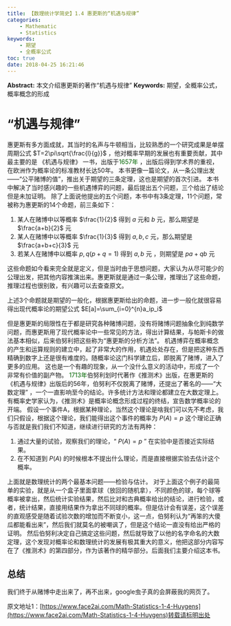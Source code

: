 ```yaml
---
title: 【数理统计学简史】1.4 惠更斯的“机遇与规律”
categories:
    - Mathematic
    - Statistics
keywords:
    - 期望
    - 全概率公式
toc: true
date: 2018-04-25 16:21:46
---
```


**Abstract:** 本文介绍惠更斯的著作“机遇与规律”
**Keywords:** 期望，全概率公式，概率概念的形成

<!--more-->
#  “机遇与规律”
惠更斯有多方面成就，其当时的名声与牛顿相当，比较熟悉的一个研究成果是单摆周期公式 $T=2\pi\sqrt{\frac{l}{g}}$ ，他对概率早期的发展也有重要贡献，其中最主要的是 《机遇与规律》 一书，出版于<font color="006600">1657年</font> ，出版后得到学术界的重视，在欧洲作为概率论的标准教材长达50年。
本书更像一篇论文，从一条公理出发——“公平赌博的值”，推出关于期望的三条定理，这也是期望的首次引进。
本书中解决了当时感兴趣的一些机遇博弈的问题，最后提出五个问题，三个给出了结论但是未加证明。
除了上面说他提出的五个问题，本书中有3条定理，11个问题，常被称为惠更斯的14个命题，前三条如下：
1. 某人在赌博中以等概率 $\frac{1}{2}$ 得到 $a$ 元和 $b$ 元，那么期望是 $\frac{a+b}{2}$ 元
2. 某人在赌博中以等概率 $\frac{1}{3}$ 得到 $a,b,c$ 元，那么期望是 $\frac{a+b+c}{3}$ 元
3. 若某人在赌博中以概率 $p,q(p+q=1)$ 得到 $a,b$ 元 ，则期望是 $pa+qb$ 元

这些命题如今看来完全就是定义，但是当时由于思想问题，大家认为从尽可能少的公理出发，把其他内容推演出来。惠更斯就是通过一条公理，推理出了这些命题，推理过程也很别致，有兴趣可以去查查原文。

上述3个命题就是期望的一般化，根据惠更斯给出的命题，进一步一般化就很容易得出现代概率论的期望公式 $E[a]=\sum_{i=0}^{n}a_ip_i$

但是惠更斯的局限性在于都是研究各种赌博问题，没有将赌博问题抽象化到纯数学问题，而惠更斯用了现代概率论中一些常见的方法，得出计算结果，与帕斯卡的做法基本相似，后来伯努利把这些称为“惠更斯的分析方法”。
机遇博弈在概率概念的产生和运算规则的建立中，起了非常大的作用，机遇处处存在，但是把这种东西精确到数字上还是很有难度的。随概率论这门科学建立后，即脱离了赌博，进入了更多的应用。
这也是一个有趣的现象，从一个没什么意义的活动中，形成了一个非常有价值的副产物。
<font color="006600">1713年</font>伯努利划时代著作《推测术》出版，在惠更斯的《机遇与规律》出版后的56年，伯努利不仅脱离了赌博，还提出了著名的——“大数定理” ，一个一直影响至今的结论。许多统计方法和理论都建立在大数定理上。
有概率史学家认为，《推测术》是概率论概念形成过程的终结，宣告数学概率论的开端。
假设一个事件A，根据某种理论，当然这个理论是啥我们可以先不考虑，我们只假设，根据这个理论，我们能得出这个事件的概率为 $P(A)=p$ 这个理论正确与否就是我们我们不知道，继续进行研究的方法有两种：
1. 通过大量的试验，观察我们的理论，“ $P(A)=p$ ” 在实验中是否接近实际结果。
2. 在不知道到 $P(A)$ 的时候根本不提出什么理论，而是直接根据实验去估计这个概率。

上面就是数理统计的两个最基本问题——检验与估计。
对于上面这个例子的最简单的实验，就是从一个盒子里面拿球（放回的随机拿），不同颜色的球，每个球等概率被拿出，然后统计实验结果，然后比对和古典概率给出的结论，进行检验，或者，统计结果，直接用结果作为拿出不同球的概率。但是估计会有误差，这个误差的直观感受是随着试验次数的增加而不断变小，这一点，伯努利认为“再笨的大傻瓜都能看出来”，然后我们就莫名的被嘲讽了，但是这个结论一直没有给出严格的证明。
然后伯努利决定自己搞定这些问题，然后就导致了以他的名字命名的大数定理，这个发现对概率论和数理统计的发展有极其重大的意义，他把这部分内容写在了《推测术》的第四部分，作为该著作的精华部分。后面我们主要介绍这本书。
## 总结
我们终于从赌博中走出来了，再不出来，google虫子真的会屏蔽我的网页了。





原文地址1：[https://www.face2ai.com/Math-Statistics-1-4-Huygens](https://www.face2ai.com/Math-Statistics-1-4-Huygens)转载请标明出处
